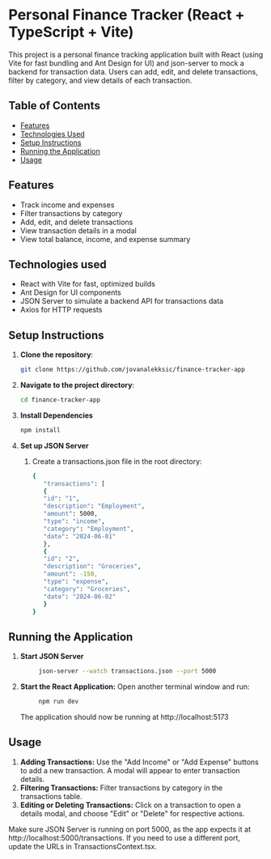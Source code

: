 # Personal Finance Tracker (React + TypeScript + Vite)

This project is a personal finance tracking application built with React (using Vite for fast bundling and Ant Design for UI) and json-server to mock a backend for transaction data. Users can add, edit, and delete transactions, filter by category, and view details of each transaction.

## Table of Contents

- [Features](#features)
- [Technologies Used](#technologies-used)
- [Setup Instructions](#set-up-instructions)
- [Running the Application](#running-the-application)
- [Usage](#usage)

## Features

- Track income and expenses
- Filter transactions by category
- Add, edit, and delete transactions
- View transaction details in a modal
- View total balance, income, and expense summary

## Technologies used

- React with Vite for fast, optimized builds
- Ant Design for UI components
- JSON Server to simulate a backend API for transactions data
- Axios for HTTP requests

## Setup Instructions

1.  **Clone the repository**:

    ```sh
    git clone https://github.com/jovanalekksic/finance-tracker-app
    ```

2.  **Navigate to the project directory**:

    ```sh
    cd finance-tracker-app
    ```

3.  **Install Dependencies**

    ```sh
    npm install
    ```

4.  **Set up JSON Server**

    1. Create a transactions.json file in the root directory:

       ```sh
       {
          "transactions": [
          {
          "id": "1",
          "description": "Employment",
          "amount": 5000,
          "type": "income",
          "category": "Employment",
          "date": "2024-06-01"
          },
          {
          "id": "2",
          "description": "Groceries",
          "amount": -150,
          "type": "expense",
          "category": "Groceries",
          "date": "2024-06-02"
          }
       }


       ```

## Running the Application

1. **Start JSON Server**
   ```sh
        json-server --watch transactions.json --port 5000
   ```
2. **Start the React Application:** Open another terminal window and run:
   ```sh
        npm run dev
   ```
   The application should now be running at http://localhost:5173

## Usage

1. **Adding Transactions:** Use the "Add Income" or "Add Expense" buttons to add a new transaction. A modal will appear to enter transaction details.
2. **Filtering Transactions:** Filter transactions by category in the transactions table.
3. **Editing or Deleting Transactions:** Click on a transaction to open a details modal, and choose "Edit" or "Delete" for respective actions.

Make sure JSON Server is running on port 5000, as the app expects it at http://localhost:5000/transactions. If you need to use a different port, update the URLs in TransactionsContext.tsx.
